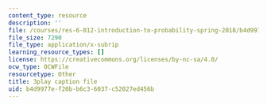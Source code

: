 ```yaml
---
content_type: resource
description: ''
file: /courses/res-6-012-introduction-to-probability-spring-2018/b4d9977ef20bb6c36037c52027ed456b_UbQcqFH33G0.srt
file_size: 7290
file_type: application/x-subrip
learning_resource_types: []
license: https://creativecommons.org/licenses/by-nc-sa/4.0/
ocw_type: OCWFile
resourcetype: Other
title: 3play caption file
uid: b4d9977e-f20b-b6c3-6037-c52027ed456b
---
```

